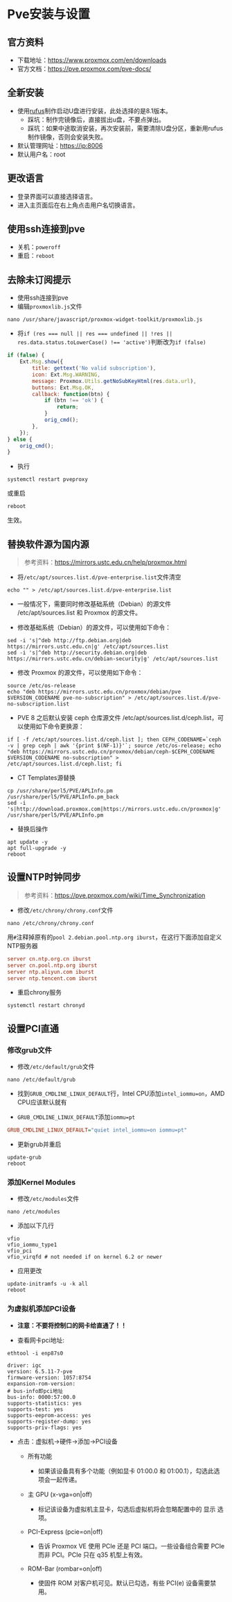 # Pve安装与设置

## 官方资料

+ 下载地址：<https://www.proxmox.com/en/downloads>
+ 官方文档：<https://pve.proxmox.com/pve-docs/>

## 全新安装

+ 使用[rufus](https://rufus.ie)制作启动U盘进行安装，此处选择的是8.1版本。
  + 踩坑：制作完镜像后，直接拔出u盘，不要点弹出。
  + 踩坑：如果中途取消安装，再次安装前，需要清除U盘分区，重新用rufus制作镜像，否则会安装失败。
+ 默认管理网址：<https://ip:8006>
+ 默认用户名：root

## 更改语言

+ 登录界面可以直接选择语言。
+ 进入主页面后在右上角点击用户名切换语言。

## 使用ssh连接到pve

+ 关机：```poweroff```
+ 重启：```reboot```

## 去除未订阅提示

+ 使用ssh连接到pve
+ 编辑```proxmoxlib.js```文件

```shell
nano /usr/share/javascript/proxmox-widget-toolkit/proxmoxlib.js
```

+ 将```if (res === null || res === undefined || !res || res.data.status.toLowerCase() !== 'active')```判断改为```if (false)```

```js
if (false) {
    Ext.Msg.show({
        title: gettext('No valid subscription'),
        icon: Ext.Msg.WARNING,
        message: Proxmox.Utils.getNoSubKeyHtml(res.data.url),
        buttons: Ext.Msg.OK,
        callback: function(btn) {
            if (btn !== 'ok') {
                return;
            }
            orig_cmd();
        },
    });
} else {
    orig_cmd();
}
```

+ 执行

```shell
systemctl restart pveproxy
```

或重启

```shell
reboot
```

生效。

## 替换软件源为国内源

> 参考资料：<https://mirrors.ustc.edu.cn/help/proxmox.html>

+ 将```/etc/apt/sources.list.d/pve-enterprise.list```文件清空

```shell
echo "" > /etc/apt/sources.list.d/pve-enterprise.list
```

+ 一般情况下，需要同时修改基础系统（Debian）的源文件 /etc/apt/sources.list 和 Proxmox 的源文件。

+ 修改基础系统（Debian）的源文件，可以使用如下命令：

```shell
sed -i 's|^deb http://ftp.debian.org|deb https://mirrors.ustc.edu.cn|g' /etc/apt/sources.list
sed -i 's|^deb http://security.debian.org|deb https://mirrors.ustc.edu.cn/debian-security|g' /etc/apt/sources.list
```

+ 修改 Proxmox 的源文件，可以使用如下命令：

```shell
source /etc/os-release
echo "deb https://mirrors.ustc.edu.cn/proxmox/debian/pve $VERSION_CODENAME pve-no-subscription" > /etc/apt/sources.list.d/pve-no-subscription.list
```

+ PVE 8 之后默认安装 ceph 仓库源文件 /etc/apt/sources.list.d/ceph.list，可以使用如下命令更换源：

```shell
if [ -f /etc/apt/sources.list.d/ceph.list ]; then CEPH_CODENAME=`ceph -v | grep ceph | awk '{print $(NF-1)}'`; source /etc/os-release; echo "deb https://mirrors.ustc.edu.cn/proxmox/debian/ceph-$CEPH_CODENAME $VERSION_CODENAME no-subscription" > /etc/apt/sources.list.d/ceph.list; fi
```

+ CT Templates源替换

```shell
cp /usr/share/perl5/PVE/APLInfo.pm /usr/share/perl5/PVE/APLInfo.pm_back
sed -i 's|http://download.proxmox.com|https://mirrors.ustc.edu.cn/proxmox|g' /usr/share/perl5/PVE/APLInfo.pm
```

+ 替换后操作

```shell
apt update -y
apt full-upgrade -y
reboot
```

## 设置NTP时钟同步

> 参考资料：<https://pve.proxmox.com/wiki/Time_Synchronization>

+ 修改```/etc/chrony/chrony.conf```文件

```shell
nano /etc/chrony/chrony.conf
```

用```#```注释掉原有的```pool 2.debian.pool.ntp.org iburst```，在这行下面添加自定义NTP服务器

```conf
server cn.ntp.org.cn iburst
server cn.pool.ntp.org iburst
server ntp.aliyun.com iburst
server ntp.tencent.com iburst
```

+ 重启chrony服务

```shell
systemctl restart chronyd
```

## 设置PCI直通

### 修改grub文件

+ 修改```/etc/default/grub```文件

```shell
nano /etc/default/grub
```

+ 找到```GRUB_CMDLINE_LINUX_DEFAULT```行，Intel CPU添加```intel_iommu=on```，AMD CPU应该默认就有

+ ```GRUB_CMDLINE_LINUX_DEFAULT```添加```iommu=pt```

```ini
GRUB_CMDLINE_LINUX_DEFAULT="quiet intel_iommu=on iommu=pt"
```

+ 更新grub并重启

```shell
update-grub
reboot
```

### 添加Kernel Modules

+ 修改```/etc/modules```文件

```shell
nano /etc/modules
```

+ 添加以下几行

```shell
vfio
vfio_iommu_type1
vfio_pci
vfio_virqfd # not needed if on kernel 6.2 or newer
```

+ 应用更改

```shell
update-initramfs -u -k all
reboot
```

### 为虚拟机添加PCI设备

+ **注意：不要将控制口的网卡给直通了！！**

+ 查看网卡pci地址:

```shell
ethtool -i enp87s0
```

```shell
driver: igc
version: 6.5.11-7-pve
firmware-version: 1057:8754
expansion-rom-version: 
# bus-info即pci地址
bus-info: 0000:57:00.0
supports-statistics: yes
supports-test: yes
supports-eeprom-access: yes
supports-register-dump: yes
supports-priv-flags: yes
```

+ 点击：虚拟机->硬件->添加->PCI设备
  + 所有功能
    + 如果该设备具有多个功能（例如显卡 01:00.0 和 01:00.1），勾选此选项会一起传递。

  + 主 GPU (x-vga=on|off)
    + 标记该设备为虚拟机主显卡，勾选后虚拟机将会忽略配置中的 显示 选项。

  + PCI-Express (pcie=on|off)
    + 告诉 Proxmox VE 使用 PCIe 还是 PCI 端口。一些设备组合需要 PCIe 而非 PCI。PCIe 只在 q35 机型上有效。

  + ROM-Bar (rombar=on|off)
    + 使固件 ROM 对客户机可见。默认已勾选，有些 PCI(e) 设备需要禁用。
